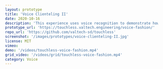 ```yaml
---
layout: prototype
title: 'Voice Clienteling II'
date: 2020-10-16
description: 'This experience uses voice recognition to demonstrate how customers can find the perfect fit while shopping.'
prototype_url: 'https://touchless.valtech.engineering/voice-fashion/'
repo_url: 'https://github.com/valtech-sd/touchless'
screenshot: '/images/prototypes/voice-clienteling-II.jpg'
license: MIT
vimeo:
demo: '/videos/touchless-voice-fashion.mp4'
grid_video: '/videos/grid/touchless-voice-fashion.mp4'
category: Voice
---
```

